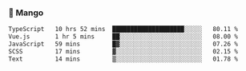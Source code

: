### 🥭 Mango

<!--START_SECTION:waka-->

```txt
TypeScript   10 hrs 52 mins  ████████████████████░░░░░   80.11 %
Vue.js       1 hr 5 mins     ██░░░░░░░░░░░░░░░░░░░░░░░   08.00 %
JavaScript   59 mins         █▓░░░░░░░░░░░░░░░░░░░░░░░   07.26 %
SCSS         17 mins         ▓░░░░░░░░░░░░░░░░░░░░░░░░   02.15 %
Text         14 mins         ▒░░░░░░░░░░░░░░░░░░░░░░░░   01.78 %
```

<!--END_SECTION:waka-->
